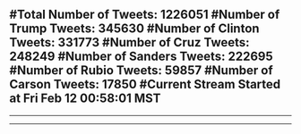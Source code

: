#Total Number of Tweets: 1226051 
#Number of Trump Tweets: 345630
#Number of Clinton Tweets: 331773
#Number of Cruz Tweets: 248249
#Number of Sanders Tweets: 222695
#Number of Rubio Tweets: 59857
#Number of Carson Tweets: 17850
#Current Stream Started at Fri Feb 12 00:58:01 MST
---
---
---
